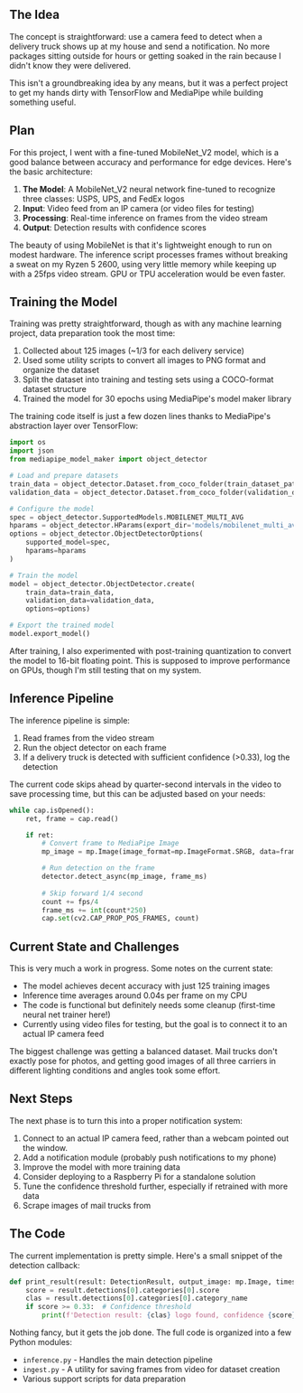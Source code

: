 ## The Idea

The concept is straightforward: use a camera feed to detect when a delivery truck shows up at my house and send a notification. No more packages sitting outside for hours or getting soaked in the rain because I didn't know they were delivered.

This isn't a groundbreaking idea by any means, but it was a perfect project to get my hands dirty with TensorFlow and MediaPipe while building something useful.

## Plan

For this project, I went with a fine-tuned MobileNet_V2 model, which is a good balance between accuracy and performance for edge devices. Here's the basic architecture:

1. **The Model**: A MobileNet_V2 neural network fine-tuned to recognize three classes: USPS, UPS, and FedEx logos
2. **Input**: Video feed from an IP camera (or video files for testing)
3. **Processing**: Real-time inference on frames from the video stream
4. **Output**: Detection results with confidence scores

The beauty of using MobileNet is that it's lightweight enough to run on modest hardware. The inference script processes frames without breaking a sweat on my Ryzen 5 2600, using very little memory while keeping up with a 25fps video stream. GPU or TPU acceleration would be even faster.

## Training the Model

Training was pretty straightforward, though as with any machine learning project, data preparation took the most time:

1. Collected about 125 images (~1/3 for each delivery service)
2. Used some utility scripts to convert all images to PNG format and organize the dataset
3. Split the dataset into training and testing sets using a COCO-format dataset structure
4. Trained the model for 30 epochs using MediaPipe's model maker library

The training code itself is just a few dozen lines thanks to MediaPipe's abstraction layer over TensorFlow:

```python
import os
import json
from mediapipe_model_maker import object_detector

# Load and prepare datasets
train_data = object_detector.Dataset.from_coco_folder(train_dataset_path)
validation_data = object_detector.Dataset.from_coco_folder(validation_dataset_path)

# Configure the model
spec = object_detector.SupportedModels.MOBILENET_MULTI_AVG
hparams = object_detector.HParams(export_dir='models/mobilenet_multi_avg_1')
options = object_detector.ObjectDetectorOptions(
    supported_model=spec,
    hparams=hparams
)

# Train the model
model = object_detector.ObjectDetector.create(
    train_data=train_data,
    validation_data=validation_data,
    options=options)

# Export the trained model
model.export_model()
```

After training, I also experimented with post-training quantization to convert the model to 16-bit floating point. This is supposed to improve performance on GPUs, though I'm still testing that on my system.

## Inference Pipeline

The inference pipeline is simple:

1. Read frames from the video stream
2. Run the object detector on each frame
3. If a delivery truck is detected with sufficient confidence (>0.33), log the detection

The current code skips ahead by quarter-second intervals in the video to save processing time, but this can be adjusted based on your needs:

```python
while cap.isOpened():
    ret, frame = cap.read()

    if ret:
        # Convert frame to MediaPipe Image
        mp_image = mp.Image(image_format=mp.ImageFormat.SRGB, data=frame)

        # Run detection on the frame
        detector.detect_async(mp_image, frame_ms)
    
        # Skip forward 1/4 second
        count += fps/4
        frame_ms += int(count*250)
        cap.set(cv2.CAP_PROP_POS_FRAMES, count)
```

## Current State and Challenges

This is very much a work in progress. Some notes on the current state:

- The model achieves decent accuracy with just 125 training images
- Inference time averages around 0.04s per frame on my CPU
- The code is functional but definitely needs some cleanup (first-time neural net trainer here!)
- Currently using video files for testing, but the goal is to connect it to an actual IP camera feed

The biggest challenge was getting a balanced dataset. Mail trucks don't exactly pose for photos, and getting good images of all three carriers in different lighting conditions and angles took some effort.

## Next Steps

The next phase is to turn this into a proper notification system:

1. Connect to an actual IP camera feed, rather than a webcam pointed out the window.
2. Add a notification module (probably push notifications to my phone)
3. Improve the model with more training data
4. Consider deploying to a Raspberry Pi for a standalone solution
5. Tune the confidence threshold further, especially if retrained with more data
6. Scrape images of mail trucks from 

## The Code

The current implementation is pretty simple. Here's a small snippet of the detection callback:

```python
def print_result(result: DetectionResult, output_image: mp.Image, timestamp_ms: int):
    score = result.detections[0].categories[0].score
    clas = result.detections[0].categories[0].category_name
    if score >= 0.33:  # Confidence threshold
        print(f'Detection result: {clas} logo found, confidence {score}%')
```

Nothing fancy, but it gets the job done. The full code is organized into a few Python modules:
- `inference.py` - Handles the main detection pipeline
- `ingest.py` - A utility for saving frames from video for dataset creation
- Various support scripts for data preparation
